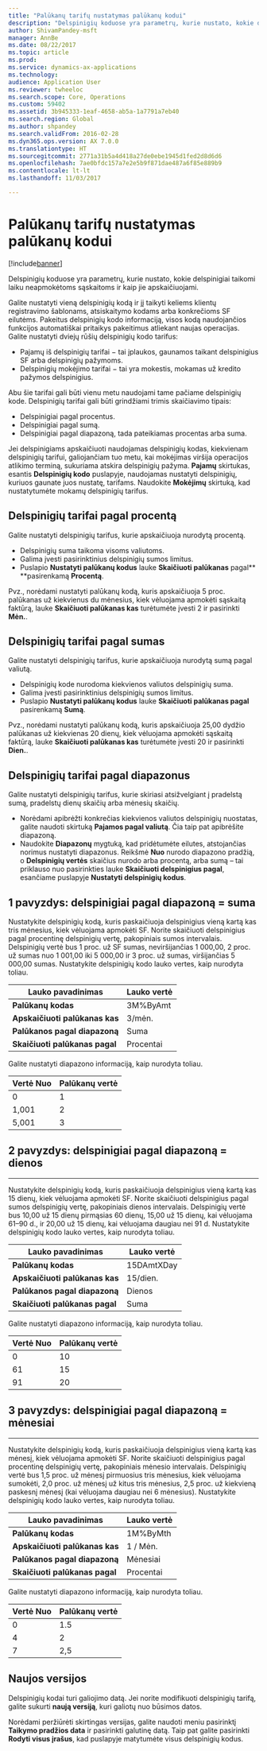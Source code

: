 ```yaml
---
title: "Palūkanų tarifų nustatymas palūkanų kodui"
description: "Delspinigių koduose yra parametrų, kurie nustato, kokie delspinigiai taikomi laiku neapmokėtoms sąskaitoms ir kaip jie apskaičiuojami."
author: ShivamPandey-msft
manager: AnnBe
ms.date: 08/22/2017
ms.topic: article
ms.prod: 
ms.service: dynamics-ax-applications
ms.technology: 
audience: Application User
ms.reviewer: twheeloc
ms.search.scope: Core, Operations
ms.custom: 59402
ms.assetid: 3b945333-1eaf-4658-ab5a-1a7791a7eb40
ms.search.region: Global
ms.author: shpandey
ms.search.validFrom: 2016-02-28
ms.dyn365.ops.version: AX 7.0.0
ms.translationtype: HT
ms.sourcegitcommit: 2771a31b5a4d418a27de0ebe1945d1fed2d8d6d6
ms.openlocfilehash: 7ae0bfdc157a7e2e5b9f871dae487a6f85e889b9
ms.contentlocale: lt-lt
ms.lasthandoff: 11/03/2017

---
```


# <a name="set-up-interest-rates-for-an-interest-code"></a>Palūkanų tarifų nustatymas palūkanų kodui

[!include[banner](../includes/banner.md)]


Delspinigių koduose yra parametrų, kurie nustato, kokie delspinigiai taikomi laiku neapmokėtoms sąskaitoms ir kaip jie apskaičiuojami.

Galite nustatyti vieną delspinigių kodą ir jį taikyti keliems klientų registravimo šablonams, atsiskaitymo kodams arba konkrečioms SF eilutėms. Pakeitus delspinigių kodo informaciją, visos kodą naudojančios funkcijos automatiškai pritaikys pakeitimus atliekant naujas operacijas. Galite nustatyti dviejų rūšių delspinigių kodo tarifus:
-   Pajamų iš delspinigių tarifai − tai įplaukos, gaunamos taikant delspinigius SF arba delspinigių pažymoms.
-   Delspinigių mokėjimo tarifai − tai yra mokestis, mokamas už kredito pažymos delspinigius.

Abu šie tarifai gali būti vienu metu naudojami tame pačiame delspinigių kode. Delspinigių tarifai gali būti grindžiami trimis skaičiavimo tipais:
-   Delspinigiai pagal procentus.
-   Delspinigiai pagal sumą.
-   Delspinigiai pagal diapazoną, tada pateikiamas procentas arba suma.

Jei delspinigiams apskaičiuoti naudojamas delspinigių kodas, kiekvienam delspinigių tarifui, galiojančiam tuo metu, kai mokėjimas viršija operacijos atlikimo terminą, sukuriama atskira delspinigių pažyma. **Pajamų** skirtukas, esantis **Delspinigių kodo** puslapyje, naudojamas nustatyti delspinigių, kuriuos gaunate juos nustatę, tarifams. Naudokite **Mokėjimų** skirtuką, kad nustatytumėte mokamų delspinigių tarifus.

## <a name="interest-rates-based-on-a-percentage"></a>Delspinigių tarifai pagal procentą
Galite nustatyti delspinigių tarifus, kurie apskaičiuoja nurodytą procentą.

-   Delspinigių suma taikoma visoms valiutoms.
-   Galima įvesti pasirinktinius delspinigių sumos limitus.
-   Puslapio **Nustatyti palūkanų kodus** lauke **Skaičiuoti palūkanas** pagal** **pasirenkamą **Procentą**.

Pvz., norėdami nustatyti palūkanų kodą, kuris apskaičiuoja 5 proc. palūkanas už kiekvienus du mėnesius, kiek vėluojama apmokėti sąskaitą faktūrą, lauke **Skaičiuoti palūkanas kas** turėtumėte įvesti 2 ir pasirinkti **Mėn.**.

## <a name="interest-rates-based-on-amounts"></a>Delspinigių tarifai pagal sumas
Galite nustatyti delspinigių tarifus, kurie apskaičiuoja nurodytą sumą pagal valiutą.
-   Delspinigių kode nurodoma kiekvienos valiutos delspinigių suma.
-   Galima įvesti pasirinktinius delspinigių sumos limitus.
-   Puslapio **Nustatyti palūkanų kodus** lauke **Skaičiuoti palūkanas pagal** pasirenkamą **Sumą**.

Pvz., norėdami nustatyti palūkanų kodą, kuris apskaičiuoja 25,00 dydžio palūkanas už kiekvienas 20 dienų, kiek vėluojama apmokėti sąskaitą faktūrą, lauke **Skaičiuoti palūkanas kas** turėtumėte įvesti 20 ir pasirinkti **Dien.**.

## <a name="interest-rates-based-on-ranges"></a>Delspinigių tarifai pagal diapazonus
Galite nustatyti delspinigių tarifus, kurie skiriasi atsižvelgiant į pradelstą sumą, pradelstų dienų skaičių arba mėnesių skaičių.
-   Norėdami apibrėžti konkrečias kiekvienos valiutos delspinigių nuostatas, galite naudoti skirtuką **Pajamos pagal valiutą**. Čia taip pat apibrėšite diapazoną.
-   Naudokite **Diapazonų** mygtuką, kad pridėtumėte eilutes, atstojančias norimus nustatyti diapazonus. Reikšmė **Nuo** nurodo diapazono pradžią, o **Delspinigių vertės** skaičius nurodo arba procentą, arba sumą – tai priklauso nuo pasirinkties lauke **Skaičiuoti delspinigius pagal**, esančiame puslapyje **Nustatyti delspinigių kodus**.

## <a name="example-1-interest-by-range--amount"></a>1 pavyzdys: delspinigiai pagal diapazoną = suma
Nustatykite delspinigių kodą, kuris paskaičiuoja delspinigius vieną kartą kas tris mėnesius, kiek vėluojama apmokėti SF. Norite skaičiuoti delspinigius pagal procentinę delspinigių vertę, pakopiniais sumos intervalais. Delspinigių vertė bus 1 proc. už SF sumas, neviršijančias 1 000,00, 2 proc. už sumas nuo 1 001,00 iki 5 000,00 ir 3 proc. už sumas, viršijančias 5 000,00 sumas. Nustatykite delspinigių kodo lauko vertes, kaip nurodyta toliau.

| **Lauko pavadinimas**                  | **Lauko vertė** |
|---------------------------------|-----------------|
| **Palūkanų kodas**               | 3M%ByAmt        |
| **Apskaičiuoti palūkanas kas**    | 3/mėn.         |
| **Palūkanos pagal diapazoną**           | Suma          |
| **Skaičiuoti palūkanas pagal** | Procentai      |

Galite nustatyti diapazono informaciją, kaip nurodyta toliau.

| **Vertė Nuo** | **Palūkanų vertė** |
|----------------|--------------------|
| 0              | 1                  |
| 1,001          | 2                  |
| 5,001          | 3                  |

 
## <a name="example-2-interest-by-range--days"></a>2 pavyzdys: delspinigiai pagal diapazoną = dienos
--------------------------------------------------

Nustatykite delspinigių kodą, kuris paskaičiuoja delspinigius vieną kartą kas 15 dienų, kiek vėluojama apmokėti SF. Norite skaičiuoti delspinigius pagal sumos delspinigių vertę, pakopiniais dienos intervalais. Delspinigių vertė bus 10,00 už 15 dienų pirmąsias 60 dienų, 15,00 už 15 dienų, kai vėluojama 61–90 d., ir 20,00 už 15 dienų, kai vėluojama daugiau nei 91 d. Nustatykite delspinigių kodo lauko vertes, kaip nurodyta toliau.

| **Lauko pavadinimas**                  | **Lauko vertė** |
|---------------------------------|-----------------|
| **Palūkanų kodas**               | 15DAmtXDay      |
| **Apskaičiuoti palūkanas kas**    | 15/dien.          |
| **Palūkanos pagal diapazoną**           | Dienos            |
| **Skaičiuoti palūkanas pagal** | Suma          |

Galite nustatyti diapazono informaciją, kaip nurodyta toliau.

| **Vertė Nuo** | **Palūkanų vertė** |
|----------------|--------------------|
| 0              | 10                 |
| 61             | 15                 |
| 91             | 20                 |

 
## <a name="example-3-interest-by-range--months"></a>3 pavyzdys: delspinigiai pagal diapazoną = mėnesiai
----------------------------------------------------

Nustatykite delspinigių kodą, kuris paskaičiuoja delspinigius vieną kartą kas mėnesį, kiek vėluojama apmokėti SF. Norite skaičiuoti delspinigius pagal procentinę delspinigių vertę, pakopiniais mėnesio intervalais. Delspinigių vertė bus 1,5 proc. už mėnesį pirmuosius tris mėnesius, kiek vėluojama sumokėti, 2,0 proc. už mėnesį už kitus tris mėnesius, 2,5 proc. už kiekvieną paskesnį mėnesį (kai vėluojama daugiau nei 6 mėnesius). Nustatykite delspinigių kodo lauko vertes, kaip nurodyta toliau.

| **Lauko pavadinimas**                  | **Lauko vertė** |
|---------------------------------|-----------------|
| **Palūkanų kodas**               | 1M%ByMth        |
| **Apskaičiuoti palūkanas kas**    | 1 / Mėn.         |
| **Palūkanos pagal diapazoną**           | Mėnesiai          |
| **Skaičiuoti palūkanas pagal** | Procentai      |

Galite nustatyti diapazono informaciją, kaip nurodyta toliau.

| **Vertė Nuo** | **Palūkanų vertė** |
|----------------|--------------------|
| 0              | 1.5                |
| 4              | 2                  |
| 7              | 2,5                |

## <a name="new-versions"></a>Naujos versijos
Delspinigių kodai turi galiojimo datą. Jei norite modifikuoti delspinigių tarifą, galite sukurti **naują versiją**, kuri galiotų nuo būsimos datos.

Norėdami peržiūrėti skirtingas versijas, galite naudoti meniu pasirinktį **Taikymo pradžios data** ir pasirinkti galutinę datą. Taip pat galite pasirinkti **Rodyti visus įrašus**, kad puslapyje matytumėte visus delspinigių kodus.




